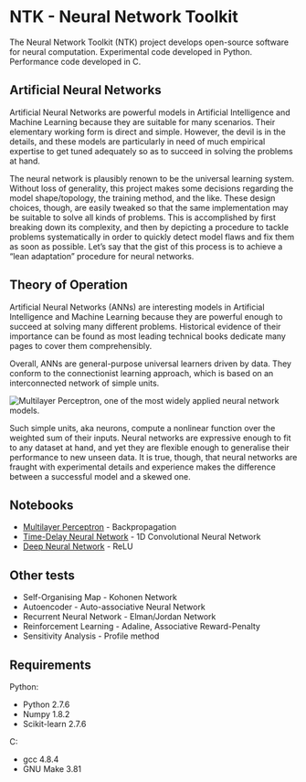 # NTK - Neural Network Toolkit

The Neural Network Toolkit (NTK) project develops open-source software
for neural computation. Experimental code developed in Python. Performance
code developed in C.

## Artificial Neural Networks

Artificial Neural Networks are powerful models in Artificial Intelligence 
and Machine Learning because they are suitable for many scenarios. Their 
elementary working form is direct and simple. However, the devil is in the 
details, and these models are particularly in need of much empirical 
expertise to get tuned adequately so as to succeed in solving the problems 
at hand. 

The neural network is plausibly renown to be the universal learning system. 
Without loss of generality, this project makes some decisions regarding 
the model shape/topology, the training method, and the like. These design 
choices, though, are easily tweaked so that the same implementation may be 
suitable to solve all kinds of problems. This is accomplished by first 
breaking down its complexity, and then by depicting a procedure to tackle 
problems systematically in order to quickly detect model flaws and fix them 
as soon as possible. Let’s say that the gist of this process is to achieve 
a “lean adaptation” procedure for neural networks.


## Theory of Operation

Artificial Neural Networks (ANNs) are interesting models in Artificial 
Intelligence and Machine Learning because they are powerful enough to succeed 
at solving many different problems. Historical evidence of their importance 
can be found as most leading technical books dedicate many pages to cover 
them comprehensibly.

Overall, ANNs are general-purpose universal learners driven by data. They 
conform to the connectionist learning approach, which is based on an 
interconnected network of simple units. 

![Multilayer Perceptron, one of the most widely applied neural network models.](https://github.com/atrilla/ntk/blob/master/explore/multilayer.png)

Such simple units, aka neurons, 
compute a nonlinear function over the weighted sum of their inputs. Neural 
networks are expressive enough to fit to any dataset at hand, and yet they 
are flexible enough to generalise their performance to new unseen data. It 
is true, though, that neural networks are fraught with experimental details 
and experience makes the difference between a successful model and a skewed 
one.

## Notebooks

* [Multilayer Perceptron](https://github.com/atrilla/ntk/blob/master/explore/Multilayer.ipynb) - Backpropagation
* [Time-Delay Neural Network](https://github.com/atrilla/ntk/blob/master/explore/Time-Delay.ipynb) - 1D Convolutional Neural Network
* [Deep Neural Network](https://github.com/atrilla/ntk/blob/master/explore/Deep.ipynb) - ReLU

## Other tests

* Self-Organising Map - Kohonen Network
* Autoencoder - Auto-associative Neural Network
* Recurrent Neural Network - Elman/Jordan Network
* Reinforcement Learning - Adaline, Associative Reward-Penalty
* Sensitivity Analysis - Profile method

## Requirements

Python:

* Python 2.7.6
* Numpy 1.8.2
* Scikit-learn 2.7.6


C:

* gcc 4.8.4
* GNU Make 3.81

